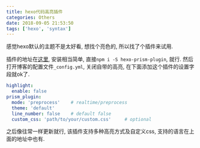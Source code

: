 ```yaml
---
title: hexo代码高亮插件
categories: Others
date: 2018-09-05 21:53:50
tags: ['hexo', 'syntax']
---
```


感觉hexo默认的主题不是太好看, 想找个亮色的, 所以找了个插件来试用.

<!-- more -->
插件的地址在[这里](https://github.com/ele828/hexo-prism-plugin), 安装相当简单, 直接`npm i -S hexo-prism-plugin`, 就行. 然后打开博客的配置文件`_config.yml`, 关闭自带的高亮, 在下面添加这个插件的设置字段就ok了.

```yaml
highlight:
  enable: false
prism_plugin:
  mode: 'preprocess'    # realtime/preprocess
  theme: 'default'
  line_number: false    # default false
  custom_css: 'path/to/your/custom.css'     # optional
```

之后像往常一样更新就行, 该插件支持多种高亮方式及自定义css, 支持的语言在上面的地址中也有.